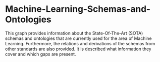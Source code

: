 # Machine-Learning-Schemas-and-Ontologies
This graph provides information about the State-Of-The-Art (SOTA) schemas and ontologies that are currently used for the area of Machine Learning. Furthermore, the relations and derivations of the schemas from other standards are also provided. It is described what information they cover and which gaps are present.
